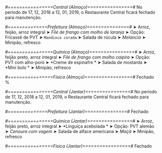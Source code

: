 
*#================Central (Almoço)================#*
No período de 17, 12, 2018 a 12, 01, 2019, o Restaurante Central ficará fechado para manutenção.

*#==============Prefeitura (Almoço)===============#*
➤ Arroz, feijão, arroz integral
➤ *Filé de frango com molho de laranja*
➤ Opção: Fricassê de PVT
➤ `Mandioca corada`
➤ Salada de rúcula
➤ *Melancia*
➤ Minipão, refresco

*#================Química (Almoço)================#*
➤ Arroz, feijão preto, arroz integral
➤ *Filé de frango com molho caipira*
➤ Opção: PVT com alho-poró
➤ *Creme de espinafre *
➤ Salada de mostarda
➤ *Mini bolo *
➤ Minipão, refresco

*#================Física (Almoço)=================#*
Fechado
%

*#================Central (Jantar)================#*
No período de 17, 12, 2018 a 12, 01, 2019, o Restaurante Central ficará fechado para manutenção.

*#==============Prefeitura (Jantar)===============#*
Fechado

*#================Química (Jantar)================#*
➤ Arroz, feijão preto, arroz integral
➤ *Linguiça acebolada *
➤ Opção: PVT alemão 
➤ *Cenoura com vagem*
➤ Salada de alface americana
➤ *Maçã*
➤ Minipão, refresco

*#================Física (Jantar)=================#*
Fechado

